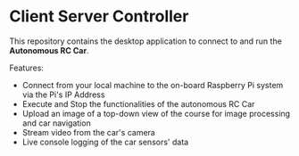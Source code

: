 Client Server Controller
===

This repository contains the desktop application to connect to and run the **Autonomous RC Car**.

Features:
* Connect from your local machine to the on-board Raspberry Pi system via the Pi's IP Address
* Execute and Stop the functionalities of the autonomous RC Car
* Upload an image of a top-down view of the course for image processing and car navigation
* Stream video from the car's camera
* Live console logging of the car sensors' data
